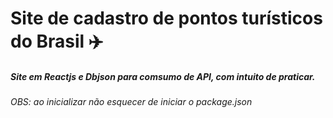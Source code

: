 # Site de cadastro de pontos turísticos do Brasil ✈️

##### Site em Reactjs e Dbjson para comsumo de API, com intuito de praticar.

###### OBS: ao inicializar não esquecer de iniciar o package.json
